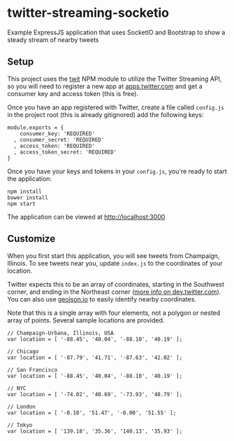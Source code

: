 # twitter-streaming-socketio
Example ExpressJS application that uses SocketIO and Bootstrap to show a steady stream of nearby tweets

## Setup

This project uses the [twit](https://github.com/ttezel/twit) NPM module to utilize the Twitter Streaming API, so you will need to register a new app at [apps.twitter.com](https://apps.twitter.com/app/new) and get a consumer key and access token (this is free).

Once you have an app registered with Twitter, create a file called `config.js` in the project root (this is already gitignored) add the following keys:

```
module.exports = {
    consumer_key: 'REQUIRED'
  , consumer_secret: 'REQUIRED'
  , access_token: 'REQUIRED'
  , access_token_secret: 'REQUIRED'
}

```

Once you have your keys and tokens in your `config.js`, you're ready to start the application:
```
npm install
bower install
npm start
```
The application can be viewed at [http://localhost:3000](http://localhost:3000)

## Customize

When you first start this application, you will see tweets from Champaign, Illinois. To see tweets near you, update `index.js` to the coordinates of your location. 

Twitter expects this to be an array of coordinates, starting in the Southwest corner, and ending in the Northeast corner ([more info on dev.twitter.com](https://dev.twitter.com/streaming/overview/request-parameters#locations)). You can also use [geojson.io](http://geojson.io)
  to easily identify nearby coordinates.
  
Note that this is a single array with four elements, not a polygon or nested array of points. Several sample locations are provided.
  
```
// Champaign-Urbana, Illinois, USA
var location = [ '-88.45', '40.04', '-88.10', '40.19' ];

// Chicago
var location = [ '-87.79', '41.71', '-87.63', '42.02' ];

// San Francisco
var location = [ '-88.45', '40.04', '-88.10', '40.19' ];

// NYC
var location = [ '-74.02', '40.69', '-73.93', '40.79' ];

// London
var location = [ '-0.18', '51.47', '-0.00', '51.55' ];

// Tokyo
var location = [ '139.18', '35.36', '140.13', '35.93' ];

```


